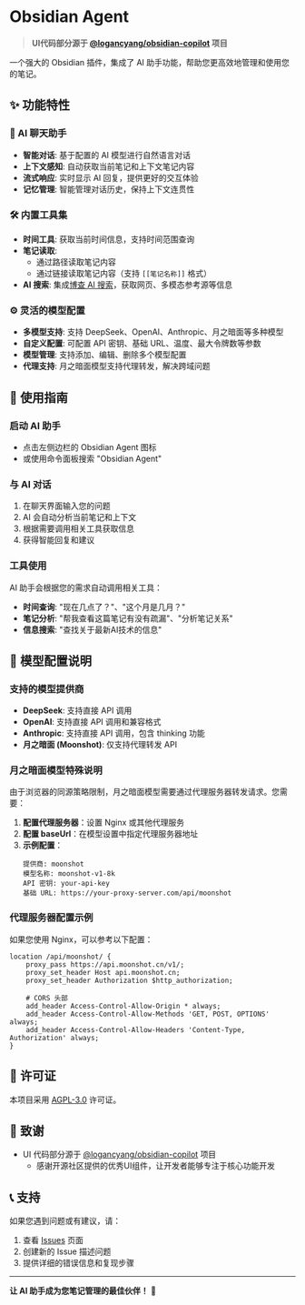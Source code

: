 # Obsidian Agent

> **UI代码部分源于 [@logancyang/obsidian-copilot](https://github.com/logancyang/obsidian-copilot) 项目**

一个强大的 Obsidian 插件，集成了 AI 助手功能，帮助您更高效地管理和使用您的笔记。

## ✨ 功能特性

### 🤖 AI 聊天助手
- **智能对话**: 基于配置的 AI 模型进行自然语言对话
- **上下文感知**: 自动获取当前笔记和上下文笔记内容
- **流式响应**: 实时显示 AI 回复，提供更好的交互体验
- **记忆管理**: 智能管理对话历史，保持上下文连贯性

### 🛠️ 内置工具集
- **时间工具**: 获取当前时间信息，支持时间范围查询
- **笔记读取**: 
  - 通过路径读取笔记内容
  - 通过链接读取笔记内容（支持 `[[笔记名称]]` 格式）
- **AI 搜索**: 集成[博查 AI 搜索](https://open.bochaai.com/)，获取网页、多模态参考源等信息

### ⚙️ 灵活的模型配置
- **多模型支持**: 支持 DeepSeek、OpenAI、Anthropic、月之暗面等多种模型
- **自定义配置**: 可配置 API 密钥、基础 URL、温度、最大令牌数等参数
- **模型管理**: 支持添加、编辑、删除多个模型配置
- **代理支持**: 月之暗面模型支持代理转发，解决跨域问题





## 📖 使用指南

### 启动 AI 助手
- 点击左侧边栏的 Obsidian Agent 图标
- 或使用命令面板搜索 "Obsidian Agent"

### 与 AI 对话
1. 在聊天界面输入您的问题
2. AI 会自动分析当前笔记和上下文
3. 根据需要调用相关工具获取信息
4. 获得智能回复和建议

### 工具使用
AI 助手会根据您的需求自动调用相关工具：
- **时间查询**: "现在几点了？"、"这个月是几月？"
- **笔记分析**: "帮我查看这篇笔记有没有疏漏"、"分析笔记关系"
- **信息搜索**: "查找关于最新AI技术的信息"

## 🔧 模型配置说明

### 支持的模型提供商
- **DeepSeek**: 支持直接 API 调用
- **OpenAI**: 支持直接 API 调用和兼容格式
- **Anthropic**: 支持直接 API 调用，包含 thinking 功能
- **月之暗面 (Moonshot)**: 仅支持代理转发 API

### 月之暗面模型特殊说明
由于浏览器的同源策略限制，月之暗面模型需要通过代理服务器转发请求。您需要：

1. **配置代理服务器**：设置 Nginx 或其他代理服务
2. **配置 baseUrl**：在模型设置中指定代理服务器地址
3. **示例配置**：
   ```
   提供商: moonshot
   模型名称: moonshot-v1-8k
   API 密钥: your-api-key
   基础 URL: https://your-proxy-server.com/api/moonshot
   ```

### 代理服务器配置示例
如果您使用 Nginx，可以参考以下配置：
```nginx
location /api/moonshot/ {
    proxy_pass https://api.moonshot.cn/v1/;
    proxy_set_header Host api.moonshot.cn;
    proxy_set_header Authorization $http_authorization;
    
    # CORS 头部
    add_header Access-Control-Allow-Origin * always;
    add_header Access-Control-Allow-Methods 'GET, POST, OPTIONS' always;
    add_header Access-Control-Allow-Headers 'Content-Type, Authorization' always;
}
```



## 📄 许可证

本项目采用 [AGPL-3.0](LICENSE) 许可证。

## 🙏 致谢

- UI 代码部分源于 [@logancyang/obsidian-copilot](https://github.com/logancyang/obsidian-copilot) 项目
  - 感谢开源社区提供的优秀UI组件，让开发者能够专注于核心功能开发

## 📞 支持

如果您遇到问题或有建议，请：
1. 查看 [Issues](https://github.com/your-username/obsidian-agent/issues) 页面
2. 创建新的 Issue 描述问题
3. 提供详细的错误信息和复现步骤

---

**让 AI 助手成为您笔记管理的最佳伙伴！** 🚀
